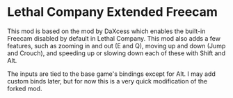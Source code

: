 # Lethal Company Extended Freecam

This mod is based on the mod by DaXcess which enables the built-in Freecam disabled by default in Lethal Company. This mod also adds a few features, such as zooming in and out (E and Q), moving up and down (Jump and Crouch), and speeding up or slowing down each of these with Shift and Alt.

The inputs are tied to the base game's bindings except for Alt. I may add custom binds later, but for now this is a very quick modification of the forked mod.
